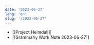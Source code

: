 ```yaml
---
date: '2023-06-27'
lang: 'en'
slug: '/2023-06-27'
---
```


- [[Project Heimdall]]
- [[Grammarly Work Note 2023-06-27]]
